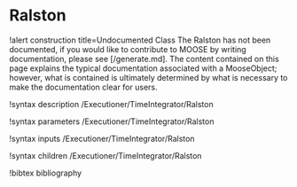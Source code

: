 <!-- MOOSE Documentation Stub: Remove this when content is added. -->

# Ralston

!alert construction title=Undocumented Class
The Ralston has not been documented, if you would like to contribute to MOOSE by
writing documentation, please see [/generate.md]. The content contained on this page explains
the typical documentation associated with a MooseObject; however, what is contained is ultimately
determined by what is necessary to make the documentation clear for users.

!syntax description /Executioner/TimeIntegrator/Ralston

!syntax parameters /Executioner/TimeIntegrator/Ralston

!syntax inputs /Executioner/TimeIntegrator/Ralston

!syntax children /Executioner/TimeIntegrator/Ralston

!bibtex bibliography
